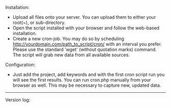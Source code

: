 Installation:
- Upload all files onto your server. You can upload them to either your root(~), or sub-directory.
- Open the script installed with your browser and follow the web-based installation.
- Create a new cron-job. You may do so by scheduling http://yourdomain.com/path_to_script/cron/ with an interval you prefer. Please use the standard 'wget' (without quotation marks) command. The script will grab new data from all available sources.


Configuration:
- Just add the project, add keywords and with the first cron script run you will see the first results. You can run cron.php manually from your browser as well. This may be necessary to capture new, updated data.
_____________________________________________________________________________________________________________________________________________________________________________________________________________________________

Version log: 

